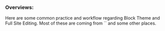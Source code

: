 ### Overviews:
Here are some common practice and workflow regarding Block Theme and Full Site Editing. Most of these are coming from `` and some other places.